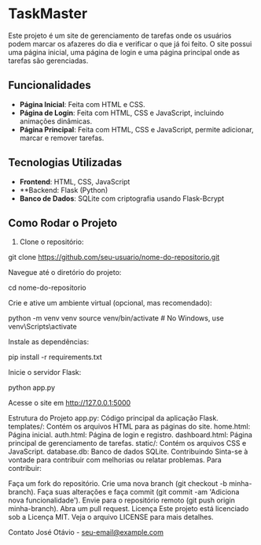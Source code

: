 # TaskMaster
Este projeto é um site de gerenciamento de tarefas onde os usuários podem marcar os afazeres do dia e verificar o que já foi feito. O site possui uma página inicial, uma página de login e uma página principal onde as tarefas são gerenciadas.

## Funcionalidades
- **Página Inicial**: Feita com HTML e CSS.
- **Página de Login**: Feita com HTML, CSS e JavaScript, incluindo animações dinâmicas.
- **Página Principal**: Feita com HTML, CSS e JavaScript, permite adicionar, marcar e remover tarefas.

## Tecnologias Utilizadas
- **Frontend**: HTML, CSS, JavaScript
- **Backend: Flask (Python)
- **Banco de Dados**: SQLite com criptografia usando Flask-Bcrypt

## Como Rodar o Projeto
1. Clone o repositório:

git clone https://github.com/seu-usuario/nome-do-repositorio.git

Navegue até o diretório do projeto:

cd nome-do-repositorio

Crie e ative um ambiente virtual (opcional, mas recomendado):

python -m venv venv source venv/bin/activate # No Windows, use venv\Scripts\activate

Instale as dependências:

pip install -r requirements.txt

Inicie o servidor Flask:

python app.py

Acesse o site em http://127.0.0.1:5000

Estrutura do Projeto
app.py: Código principal da aplicação Flask.
templates/: Contém os arquivos HTML para as páginas do site.
home.html: Página inicial.
auth.html: Página de login e registro.
dashboard.html: Página principal de gerenciamento de tarefas.
static/: Contém os arquivos CSS e JavaScript.
database.db: Banco de dados SQLite.
Contribuindo
Sinta-se à vontade para contribuir com melhorias ou relatar problemas. Para contribuir:

Faça um fork do repositório.
Crie uma nova branch (git checkout -b minha-branch).
Faça suas alterações e faça commit (git commit -am 'Adiciona nova funcionalidade').
Envie para o repositório remoto (git push origin minha-branch).
Abra um pull request.
Licença
Este projeto está licenciado sob a Licença MIT. Veja o arquivo LICENSE para mais detalhes.

Contato
José Otávio - seu-email@example.com
